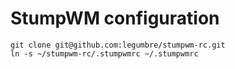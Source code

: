 # StumpWM configuration

    git clone git@github.com:legumbre/stumpwm-rc.git
    ln -s ~/stumpwm-rc/.stumpwmrc ~/.stumpwmrc

